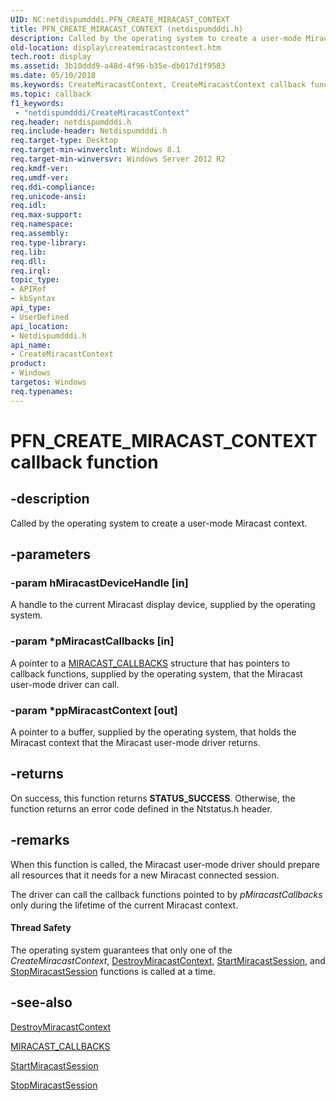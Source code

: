 ```yaml
---
UID: NC:netdispumdddi.PFN_CREATE_MIRACAST_CONTEXT
title: PFN_CREATE_MIRACAST_CONTEXT (netdispumdddi.h)
description: Called by the operating system to create a user-mode Miracast context.
old-location: display\createmiracastcontext.htm
tech.root: display
ms.assetid: 3b10ddd9-a48d-4f96-b35e-db017d1f9583
ms.date: 05/10/2018
ms.keywords: CreateMiracastContext, CreateMiracastContext callback function [Display Devices], PFN_CREATE_MIRACAST_CONTEXT, PFN_CREATE_MIRACAST_CONTEXT callback, display.createmiracastcontext, netdispumdddi/CreateMiracastContext
ms.topic: callback
f1_keywords:
 - "netdispumdddi/CreateMiracastContext"
req.header: netdispumdddi.h
req.include-header: Netdispumdddi.h
req.target-type: Desktop
req.target-min-winverclnt: Windows 8.1
req.target-min-winversvr: Windows Server 2012 R2
req.kmdf-ver: 
req.umdf-ver: 
req.ddi-compliance: 
req.unicode-ansi: 
req.idl: 
req.max-support: 
req.namespace: 
req.assembly: 
req.type-library: 
req.lib: 
req.dll: 
req.irql: 
topic_type:
- APIRef
- kbSyntax
api_type:
- UserDefined
api_location:
- Netdispumdddi.h
api_name:
- CreateMiracastContext
product:
- Windows
targetos: Windows
req.typenames: 
---
```


# PFN_CREATE_MIRACAST_CONTEXT callback function


## -description


Called by the operating system to create a user-mode Miracast context.


## -parameters




### -param hMiracastDeviceHandle [in]

A handle to the current Miracast display device, supplied by the operating system.


### -param *pMiracastCallbacks [in]

A pointer to a <a href="https://docs.microsoft.com/windows-hardware/drivers/ddi/netdispumdddi/ns-netdispumdddi-_miracast_callbacks">MIRACAST_CALLBACKS</a> structure that has pointers to callback functions, supplied by the operating system,  that the Miracast user-mode driver can call.


### -param *ppMiracastContext [out]

A pointer to a buffer, supplied by the operating system, that holds the Miracast context that the Miracast user-mode driver returns.


## -returns



On success, this function returns <b>STATUS_SUCCESS</b>. Otherwise, the function returns an error code defined in the Ntstatus.h header.




## -remarks



When this function is called, the Miracast user-mode driver should prepare all resources that it needs for a new Miracast connected session.

The driver can call the callback functions pointed to by <i>pMiracastCallbacks</i> only during the lifetime of the current Miracast context.


#### Thread Safety

The operating system guarantees that only one of the <i>CreateMiracastContext</i>, <a href="https://docs.microsoft.com/windows-hardware/drivers/ddi/netdispumdddi/nc-netdispumdddi-pfn_destroy_miracast_context">DestroyMiracastContext</a>, <a href="https://docs.microsoft.com/windows-hardware/drivers/ddi/netdispumdddi/nc-netdispumdddi-pfn_start_miracast_session">StartMiracastSession</a>, and <a href="https://docs.microsoft.com/windows-hardware/drivers/ddi/netdispumdddi/nc-netdispumdddi-pfn_stop_miracast_session">StopMiracastSession</a> functions is called at a time.




## -see-also




<a href="https://docs.microsoft.com/windows-hardware/drivers/ddi/netdispumdddi/nc-netdispumdddi-pfn_destroy_miracast_context">DestroyMiracastContext</a>



<a href="https://docs.microsoft.com/windows-hardware/drivers/ddi/netdispumdddi/ns-netdispumdddi-_miracast_callbacks">MIRACAST_CALLBACKS</a>



<a href="https://docs.microsoft.com/windows-hardware/drivers/ddi/netdispumdddi/nc-netdispumdddi-pfn_start_miracast_session">StartMiracastSession</a>



<a href="https://docs.microsoft.com/windows-hardware/drivers/ddi/netdispumdddi/nc-netdispumdddi-pfn_stop_miracast_session">StopMiracastSession</a>
 

 

